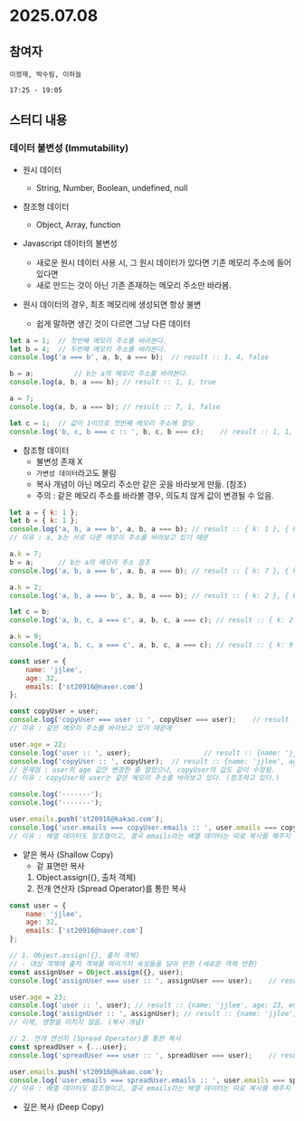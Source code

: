 # 2025.07.08

## 참여자
```
이정재, 박수림, 이하늘

17:25 - 19:05
```

## 스터디 내용
### 데이터 불변성 (Immutability)
* 원시 데이터
	- String, Number, Boolean, undefined, null

* 참조형 데이터
	- Object, Array, function

* Javascript 데이터의 불변성
	- 새로운 원시 데이터 사용 시, 그 원시 데이터가 있다면 기존 메모리 주소에 들어있다면
	- 새로 만드는 것이 아닌 기존 존재하는 메모리 주소만 바라봄.

* 원시 데이터의 경우, 최초 메모리에 생성되면 항상 불변
	- 쉽게 말하면 생긴 것이 다르면 그냥 다른 데이터

```js
let a = 1;	// 첫번째 메모리 주소를 바라본다.
let b = 4;	// 두번째 메모리 주소를 바라본다.
console.log('a === b', a, b, a === b);	// result :: 1, 4, false

b = a;			// b는 a의 메모리 주소를 바라본다.
console.log(a, b, a === b); // result :: 1, 1, true

a = 7;
console.log(a, b, a === b); // result :: 7, 1, false

let c = 1;	// 값이 1이므로 첫번째 메모리 주소에 할당
console.log('b, c, b === c :: ', b, c, b === c);	// result :: 1, 1, true
```

* 참조형 데이터
	- 불변성 존재 X
	- `가변성 데이터`라고도 불림
	- 복사 개념이 아닌 메모리 주소만 같은 곳을 바라보게 만듦. (참조)
	- 주의 : 같은 메모리 주소를 바라볼 경우, 의도치 않게 값이 변경될 수 있음.

```js
let a = { k: 1 };
let b = { k: 1 };
console.log('a, b, a === b', a, b, a === b); // result :: { k: 1 }, { k: 1 }, false
// 이유 : a, b는 서로 다른 메모리 주소를 바라보고 있기 때문

a.k = 7;
b = a;		// b는 a의 메모리 주소 참조
console.log('a, b, a === b', a, b, a === b); // result :: { k: 7 }, { k: 7 }, true

a.k = 2;
console.log('a, b, a === b', a, b, a === b); // result :: { k: 2 }, { k: 2 }, true

let c = b;
console.log('a, b, c, a === c', a, b, c, a === c); // result :: { k: 2 }, { k: 2 }, { k: 2 }, true

a.k = 9;
console.log('a, b, c, a === c', a, b, c, a === c); // result :: { k: 9 }, { k: 9 }, { k: 9 }, true
```

```js
const user = {
	name: 'jjlee',
	age: 32,
	emails: ['st20916@naver.com']
};

const copyUser = user;
console.log('copyUser === user :: ', copyUser === user);	// result :: true
// 이유 : 같은 메모리 주소를 바라보고 있기 때문에

user.age = 22;
console.log('user :: ', user); 					// result :: {name: 'jjlee', age: 22, emails: Array(1)}
console.log('copyUser :: ', copyUser);	// result :: {name: 'jjlee', age: 22, emails: Array(1)}
// 문제점 : user의 age 값만 변경한 줄 알았으나, copyUser의 값도 같이 수정됨.
// 이유 : copyUser와 user는 같은 메모리 주소를 바라보고 있다. (참조하고 있다.)

console.log('-------');
console.log('-------');

user.emails.push('st20916@kakao.com');
console.log('user.emails === copyUser.emails :: ', user.emails === copyUser.emails);	// result :: true
// 이유 : 배열 데이터도 참조형이고, 결국 emails라는 배열 데이터는 따로 복사를 해주지 않았기 때문에 true
```

* 얕은 복사 (Shallow Copy)
	- 겉 표면만 복사
	1. Object.assign({}, 출처 객체)
	2. 전개 연산자 (Spread Operator)를 통한 복사

```js
const user = {
	name: 'jjlee',
	age: 32,
	emails: ['st20916@naver.com']
};

// 1. Object.assign({}, 출처 객체)
// - 대상 객체에 출처 객체를 여러가지 속성들을 담아 반환 (새로운 객체 반환)
const assignUser = Object.assign({}, user);	
console.log('assignUser === user :: ', assignUser === user);	// result :: false

user.age = 23;
console.log('user :: ', user); // result :: {name: 'jjlee', age: 23, emails: Array(1)}
console.log('assignUser :: ', assignUser); // result :: {name: 'jjlee', age: 32, emails: Array(1)}
// 이제, 영향을 미치지 않음. (복사 개념)

// 2. 전개 연산자 (Spread Operator)를 통한 복사
const spreadUser = {...user};
console.log('spreadUser === user :: ', spreadUser === user);	// result :: false

user.emails.push('st20916@kakao.com');
console.log('user.emails === spreadUser.emails :: ', user.emails === spreadUser.emails);	// result :: true
// 이유 : 배열 데이터도 참조형이고, 결국 emails라는 배열 데이터는 따로 복사를 해주지 않았기 때문에 true
```

* 깊은 복사 (Deep Copy)